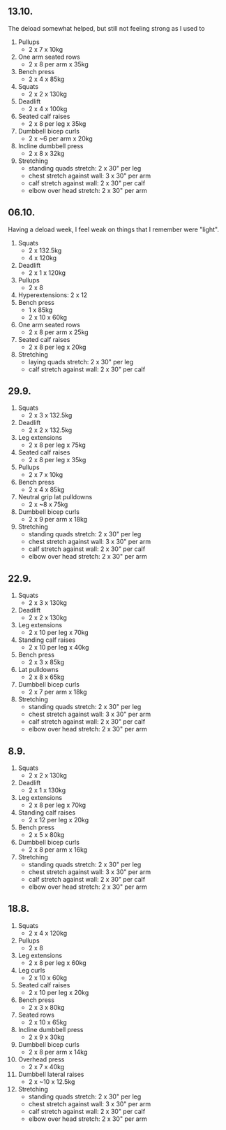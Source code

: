 ## 13.10.

The deload somewhat helped, but still not feeling strong as I used to

1. Pullups
   - 2 x 7 x 10kg
2. One arm seated rows
   - 2 x 8 per arm x 35kg
3. Bench press
   - 2 x 4 x 85kg
4. Squats
   - 2 x 2 x 130kg
5. Deadlift
   - 2 x 4 x 100kg
6. Seated calf raises
   - 2 x 8 per leg x 35kg
7. Dumbbell bicep curls
   - 2 x ~6 per arm x 20kg
8. Incline dumbbell press
   - 2 x 8 x 32kg
9. Stretching
   - standing quads stretch: 2 x 30" per leg
   - chest stretch against wall: 3 x 30" per arm
   - calf stretch against wall: 2 x 30" per calf
   - elbow over head stretch: 2 x 30" per arm

## 06.10.

Having a deload week, I feel weak on things that I remember were "light".

1. Squats
   - 2 x 132.5kg
   - 4 x 120kg
2. Deadlift
   - 2 x 1 x 120kg
3. Pullups
   - 2 x 8
4. Hyperextensions:
   2 x 12
5. Bench press
   - 1 x 85kg
   - 2 x 10 x 60kg
6. One arm seated rows
   - 2 x 8 per arm x 25kg
7. Seated calf raises
   - 2 x 8 per leg x 20kg
8. Stretching
   - laying quads stretch: 2 x 30" per leg
   - calf stretch against wall: 2 x 30" per calf

## 29.9.

1. Squats
   - 2 x 3 x 132.5kg
2. Deadlift
   - 2 x 2 x 132.5kg
3. Leg extensions
   - 2 x 8 per leg x 75kg
4. Seated calf raises
   - 2 x 8 per leg x 35kg
5. Pullups
   - 2 x 7 x 10kg
6. Bench press
   - 2 x 4 x 85kg
7. Neutral grip lat pulldowns
   - 2 x ~8 x 75kg
8. Dumbbell bicep curls
   - 2 x 9 per arm x 18kg
9. Stretching
   - standing quads stretch: 2 x 30" per leg
   - chest stretch against wall: 3 x 30" per arm
   - calf stretch against wall: 2 x 30" per calf
   - elbow over head stretch: 2 x 30" per arm

## 22.9.

1. Squats
   - 2 x 3 x 130kg
2. Deadlift
   - 2 x 2 x 130kg
3. Leg extensions
   - 2 x 10 per leg x 70kg
4. Standing calf raises
   - 2 x 10 per leg x 40kg
5. Bench press
   - 2 x 3 x 85kg
6. Lat pulldowns
   - 2 x 8 x 65kg
7. Dumbbell bicep curls
   - 2 x 7 per arm x 18kg
8. Stretching
   - standing quads stretch: 2 x 30" per leg
   - chest stretch against wall: 3 x 30" per arm
   - calf stretch against wall: 2 x 30" per calf
   - elbow over head stretch: 2 x 30" per arm

## 8.9.

1. Squats
   - 2 x 2 x 130kg
2. Deadlift
   - 2 x 1 x 130kg
3. Leg extensions
   - 2 x 8 per leg x 70kg
4. Standing calf raises
   - 2 x 12 per leg x 20kg
5. Bench press
   - 2 x 5 x 80kg
6. Dumbbell bicep curls
   - 2 x 8 per arm x 16kg
7. Stretching
   - standing quads stretch: 2 x 30" per leg
   - chest stretch against wall: 3 x 30" per arm
   - calf stretch against wall: 2 x 30" per calf
   - elbow over head stretch: 2 x 30" per arm

## 18.8.

1. Squats
   - 2 x 4 x 120kg
2. Pullups
   - 2 x 8
3. Leg extensions
   - 2 x 8 per leg x 60kg
4. Leg curls
   - 2 x 10 x 60kg
5. Seated calf raises
   - 2 x 10 per leg x 20kg
6. Bench press
   - 2 x 3 x 80kg
7. Seated rows
   - 2 x 10 x 65kg
8. Incline dumbbell press
   - 2 x 9 x 30kg
9. Dumbbell bicep curls
   - 2 x 8 per arm x 14kg
10. Overhead press
    - 2 x 7 x 40kg
11. Dumbbell lateral raises
    - 2 x ~10 x 12.5kg
12. Stretching
    - standing quads stretch: 2 x 30" per leg
    - chest stretch against wall: 3 x 30" per arm
    - calf stretch against wall: 2 x 30" per calf
    - elbow over head stretch: 2 x 30" per arm
